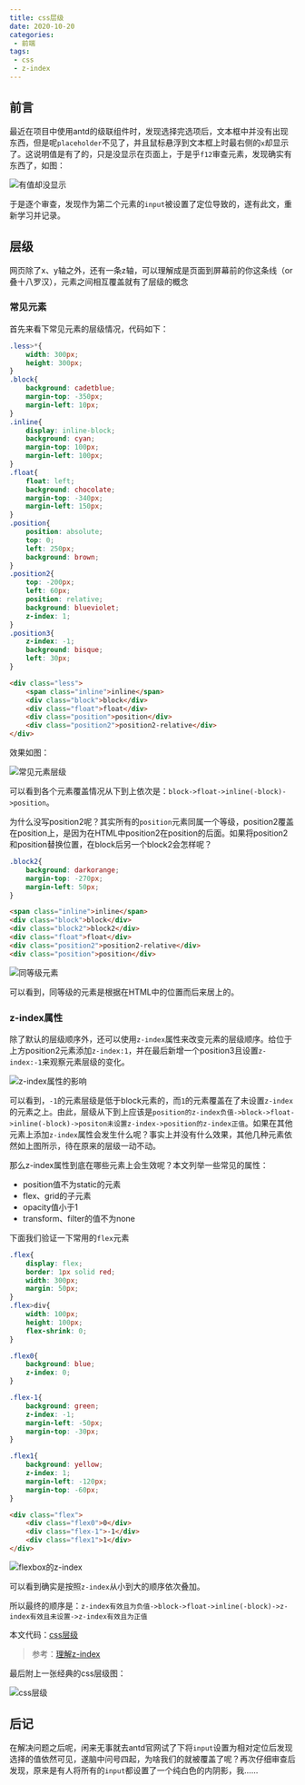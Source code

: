 ```yaml
---
title: css层级
date: 2020-10-20
categories:
 - 前端
tags:
 - css
 - z-index
---
```


## 前言

最近在项目中使用antd的级联组件时，发现选择完选项后，文本框中并没有出现东西，但是呢`placeholder`不见了，并且鼠标悬浮到文本框上时最右侧的`x`却显示了。这说明值是有了的，只是没显示在页面上，于是乎`f12`审查元素，发现确实有东西了，如图：

![有值却没显示](/images/cssLevel/有值不显示.png)

于是逐个审查，发现作为第二个元素的`input`被设置了定位导致的，遂有此文，重新学习并记录。

## 层级

网页除了x、y轴之外，还有一条z轴，可以理解成是页面到屏幕前的你这条线（or叠十八罗汉），元素之间相互覆盖就有了层级的概念

### 常见元素

首先来看下常见元素的层级情况，代码如下：

```css
.less>*{
    width: 300px;
    height: 300px;
}
.block{
    background: cadetblue;
    margin-top: -350px;
    margin-left: 10px;
}
.inline{
    display: inline-block;
    background: cyan;
    margin-top: 100px;
    margin-left: 100px;
}
.float{
    float: left;
    background: chocolate;
    margin-top: -340px;
    margin-left: 150px;
}
.position{
    position: absolute;
    top: 0;
    left: 250px;
    background: brown;
}
.position2{
    top: -200px;
    left: 60px;
    position: relative;
    background: blueviolet;
    z-index: 1;
}
.position3{
    z-index: -1;
    background: bisque;
    left: 30px;
}
```

```html
<div class="less">
    <span class="inline">inline</span>
    <div class="block">block</div>
    <div class="float">float</div>
    <div class="position">position</div>
    <div class="position2">position2-relative</div>
</div>
```

效果如图：

![常见元素层级](/images/cssLevel/常见元素层级.png)

可以看到各个元素覆盖情况从下到上依次是：`block->float->inline(-block)->position`。

为什么没写position2呢？其实所有的`position`元素同属一个等级，position2覆盖在position上，是因为在HTML中position2在position的后面。如果将position2和position替换位置，在block后另一个block2会怎样呢？

```css
.block2{
    background: darkorange;
    margin-top: -270px;
    margin-left: 50px;
}
```

```html
<span class="inline">inline</span>
<div class="block">block</div>
<div class="block2">block2</div>
<div class="float">float</div>
<div class="position2">position2-relative</div>
<div class="position">position</div>
```

![同等级元素](/images/cssLevel/同等级元素.png)

可以看到，同等级的元素是根据在HTML中的位置而后来居上的。

### z-index属性

除了默认的层级顺序外，还可以使用`z-index`属性来改变元素的层级顺序。给位于上方position2元素添加`z-index:1`，并在最后新增一个position3且设置`z-index:-1`来观察元素层级的变化。

![z-index属性的影响](/images/cssLevel/z-index属性的影响.png)

可以看到，`-1`的元素层级是低于block元素的，而`1`的元素覆盖在了未设置`z-index`的元素之上。由此，层级从下到上应该是`position的z-index负值->block->float->inline(-block)->positon未设置z-index->position的z-index正值`。如果在其他元素上添加`z-index`属性会发生什么呢？事实上并没有什么效果，其他几种元素依然如上图所示，待在原来的层级一动不动。

那么z-index属性到底在哪些元素上会生效呢？本文列举一些常见的属性：

- position值不为static的元素
- flex、grid的子元素
- opacity值小于1
- transform、filter的值不为none

下面我们验证一下常用的`flex`元素

```css
.flex{
    display: flex;
    border: 1px solid red;
    width: 300px;
    margin: 50px;
}
.flex>div{
    width: 100px;
    height: 100px;
    flex-shrink: 0;
}

.flex0{
    background: blue;
    z-index: 0;
}

.flex-1{
    background: green;
    z-index: -1;
    margin-left: -50px;
    margin-top: -30px;
}

.flex1{
    background: yellow;
    z-index: 1;
    margin-left: -120px;
    margin-top: -60px;
}
```

```html
<div class="flex">
    <div class="flex0">0</div>
    <div class="flex-1">-1</div>
    <div class="flex1">1</div>
</div>
```

![flexbox的z-index](/images/cssLevel/flexbox的z-index.png)

可以看到确实是按照`z-index`从小到大的顺序依次叠加。

所以最终的顺序是：`z-index有效且为负值->block->float->inline(-block)->z-index有效且未设置->z-index有效且为正值`

本文代码：[css层级](http://yishuihe.gitee.io/blog/code/css层级.html)

 > 参考：[理解z-index](https://developer.mozilla.org/zh-CN/docs/Web/Guide/CSS/Understanding_z_index)

最后附上一张经典的css层级图：

![css层级](/images/cssLevel/经典层级图.jpg)

## 后记

在解决问题之后呢，闲来无事就去antd官网试了下将`input`设置为相对定位后发现选择的值依然可见，遂脑中问号四起，为啥我们的就被覆盖了呢？再次仔细审查后发现，原来是有人将所有的`input`都设置了一个纯白色的内阴影，我……